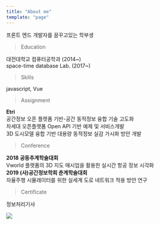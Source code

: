 ```yaml
---
title: "About me"
template: "page"
---
```

프론트 엔드 개발자를 꿈꾸고있는 학부생

> Education

대전대학교 컴퓨터공학과 (2014~)</br>
space-time database Lab. (2017~)

> Skills

javascript, Vue

> Assignment


**Etri**</br>
공간정보 오픈 플랫폼 기반-공간 동적정보 융합 기술 고도화</br>
차세대 오픈플랫폼 Open API 기반 예제 및 서비스개발</br>
3D 도시모델 융합 기반 대용량 동적정보 실감 가시화 방안 개발</br>

> Conference

**2018 공동추계학술대회**</br>
Vworld 플랫폼의 3D 지도 매시업을 활용한 실시간 항공 정보 시각화</br>
**2019 (사)공간정보학회 춘계학술대회**</br>
자율주행 시뮬레이터를 위한 실세계 도로 네트워크 적용 방안 연구

> Certificate

정보처리기사

![](/media/develop.jpg)

